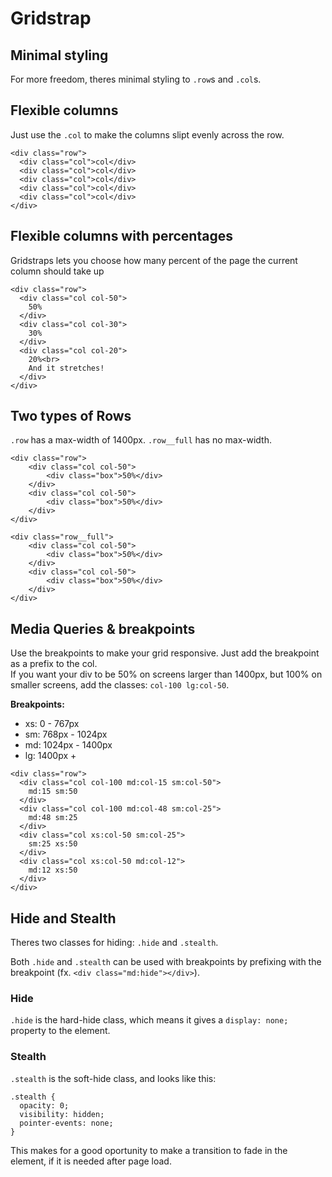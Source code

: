 # Gridstrap

Minimal styling
---------------

For more freedom, theres minimal styling to `.row`s and `.col`s.


Flexible columns
----------------

Just use the `.col` to make the columns slipt evenly across the row.

```
<div class="row">
  <div class="col">col</div>
  <div class="col">col</div>
  <div class="col">col</div>
  <div class="col">col</div>
  <div class="col">col</div>
</div>
```

Flexible columns with percentages
---------------------------------

Gridstraps lets you choose how many percent of the page the current
column should take up

```
<div class="row">
  <div class="col col-50">
    50%
  </div>
  <div class="col col-30">
    30%
  </div>
  <div class="col col-20">
    20%<br>
    And it stretches!
  </div>
</div>
```

Two types of Rows
-----------------

`.row` has a max-width of 1400px.
`.row__full` has no max-width.

```
<div class="row">
	<div class="col col-50">
		<div class="box">50%</div>
	</div>
	<div class="col col-50">
		<div class="box">50%</div>
	</div>
</div>

<div class="row__full">
	<div class="col col-50">
		<div class="box">50%</div>
	</div>
	<div class="col col-50">
		<div class="box">50%</div>
	</div>
</div>
```

Media Queries & breakpoints
---------------------------

Use the breakpoints to make your grid responsive. Just add the
breakpoint as a prefix to the col.  
If you want your div to be 50% on screens larger than 1400px, but 100%
on smaller screens, add the classes: `col-100 lg:col-50`.

**Breakpoints:**

- xs: 0 - 767px
- sm: 768px - 1024px
- md: 1024px - 1400px
- lg: 1400px +

```
<div class="row">
  <div class="col col-100 md:col-15 sm:col-50">
    md:15 sm:50
  </div>
  <div class="col col-100 md:col-48 sm:col-25">
    md:48 sm:25
  </div>
  <div class="col xs:col-50 sm:col-25">
    sm:25 xs:50
  </div>
  <div class="col xs:col-50 md:col-12">
    md:12 xs:50
  </div>
</div>
```

Hide and Stealth
----------------

Theres two classes for hiding: `.hide` and `.stealth`.

Both `.hide` and `.stealth` can be used with breakpoints by prefixing with the breakpoint (fx. `<div class="md:hide"></div>`).

### Hide

`.hide` is the hard-hide class, which means it gives a `display: none;` property to the element.

### Stealth

`.stealth` is the soft-hide class, and looks like this:

```
.stealth {
  opacity: 0;
  visibility: hidden;
  pointer-events: none;
}
```

This makes for a good oportunity to make a transition to fade in the element, if it is needed after page load.